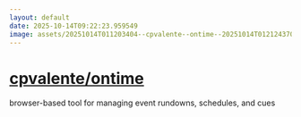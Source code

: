 ```yaml
---
layout: default
date: 2025-10-14T09:22:23.959549
image: assets/20251014T011203404--cpvalente--ontime--20251014T012124370--cropped.png
---
```


# [cpvalente/ontime](https://github.com/cpvalente/ontime)

browser-based tool for managing event rundowns, schedules, and cues
